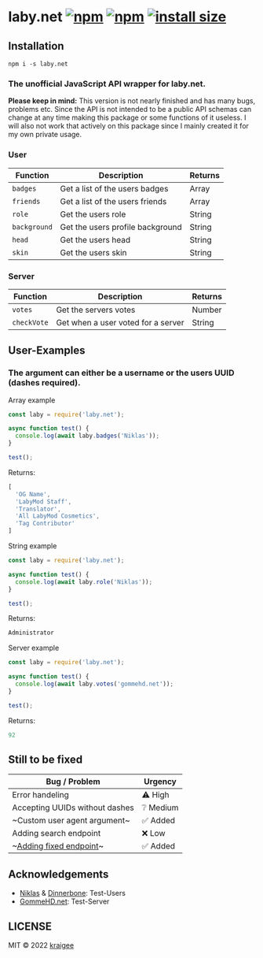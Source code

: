 # laby.net [![npm](https://img.shields.io/npm/dt/laby.net.svg?maxAge=3600)](https://www.npmjs.com/package/laby.net) [![npm](https://img.shields.io/npm/v/laby.net.svg)](https://www.npmjs.com/package/laby.net) [![install size](https://packagephobia.com/badge?p=laby.net)](https://packagephobia.com/result?p=laby.net)

## Installation
```
npm i -s laby.net
```
### The unofficial JavaScript API wrapper for laby.net.

**Please keep in mind:** This version is not nearly finished and has many bugs, problems etc. Since the API is not intended to be a public API schemas can change at any time making this package or some functions of it useless. I will also not work that actively on this package since I mainly created it for my own private usage.

### User

| Function | Description | Returns |
| -------- | ----------- | ------- |
| `badges` | Get a list of the users badges | Array |
| `friends` | Get a list of the users friends | Array |
| `role` | Get the users role | String |
| `background` | Get the users profile background | String |
| `head` | Get the users head | String |
| `skin` | Get the users skin | String |

### Server

| Function | Description | Returns |
| -------- | ----------- | ------- |
| `votes` | Get the servers votes | Number |
| `checkVote` | Get when a user voted for a server | String |

## User-Examples

### The argument can either be a username or the users UUID (dashes required).

Array example
```js
const laby = require('laby.net');

async function test() {
  console.log(await laby.badges('Niklas'));
}

test();
```
Returns: 
```js
[
  'OG Name',
  'LabyMod Staff',
  'Translator',
  'All LabyMod Cosmetics',
  'Tag Contributor'
]
```

String example
```js
const laby = require('laby.net');

async function test() {
  console.log(await laby.role('Niklas'));
}

test();
```
Returns: 
```js
Administrator
```

Server example
```js
const laby = require('laby.net');

async function test() {
  console.log(await laby.votes('gommehd.net'));
}

test();
```
Returns: 
```js
92
```

## Still to be fixed

| Bug / Problem | Urgency |
| ------------- | ------- |
| Error handeling | ⚠️ High |
| Accepting UUIDs without dashes | ❔ Medium |
| ~Custom user agent argument~ | ✅ Added |
| Adding search endpoint | ❌ Low |
| ~[Adding fixed endpoint](https://github.com/LabyMod/og-names/issues/63)~ | ✅ Added |

## Acknowledgements

* [Niklas](https://laby.net/@Niklas) & [Dinnerbone](https://laby.net/@Dinnerbone): Test-Users
* [GommeHD.net](https://laby.net/server/gommehd): Test-Server

## LICENSE
MIT © 2022 [kraigee](https://github.com/kraigee)
